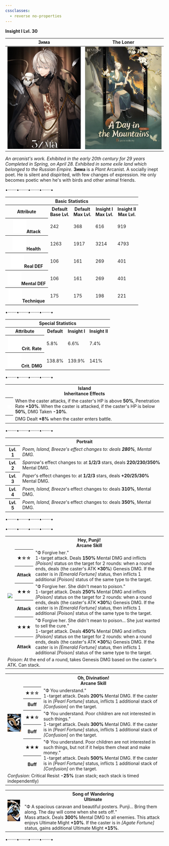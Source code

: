 ```yaml
---
cssclasses:
  - reverse no-properties
---
```

**Insight I Lvl. 30**

| Зима | The Loner |
| --- | --- |
| ![](../Images/Characters/Зима/Зима.webp) | ![](../Images/Characters/Зима/Зима_Garment2_Poster-1.webp) | 
*An arcanist's work. Exhibited in the early 20th century for 29 years Completed in Spring, on April 28. Exhibited in some exile land which belonged to the Russian Empire.*
**Зима**  is a *Plant*  Arcanist. A socially inept poet. He is silent and dispirited, with few changes of expression. He only becomes poetic when he's with birds and other animal friends. 

<div class="charts">
<div class="stats">
	<p class="divide">•·······•·······•·······•·······•</p>
	<table>
		<tr><th colspan="6">Basic Statistics</th></tr>
		<tr>
			<th>Attribute</th>
			<th>Default  <br><span>Base Lvl.</span></th>
			<th>Default  <br><span>Max Lvl.</span></th>
			<th>Insight I  <br><span>Max Lvl.</span></th>
			<th>Insight II  <br><span>Max Lvl.</span></th>
		</tr>
		<tr>
			<th><img src="https://raw.githubusercontent.com/lunaria79/Jackalupes-Corner/refs/heads/main/03%20Reverse1999/Images/Attributes/Attack.svg">Attack</th>
			<td>242</td>
			<td>368</td>
			<td>616</td>
			<td>919</td>
		</tr>
		<tr>
			<th><img src="https://raw.githubusercontent.com/lunaria79/Jackalupes-Corner/refs/heads/main/03%20Reverse1999/Images/Attributes/Health.svg">Health</th>
			<td>1263</td>
			<td>1917</td>
			<td>3214</td>
			<td>4793</td>
		</tr>
		<tr>
			<th><img src="https://raw.githubusercontent.com/lunaria79/Jackalupes-Corner/refs/heads/main/03%20Reverse1999/Images/Attributes/Real%20DEF.svg">Real DEF</th>
			<td>106</td>
			<td>161</td>
			<td>269</td>
			<td>401</td>
		</tr>
		<tr>
			<th><img src="https://raw.githubusercontent.com/lunaria79/Jackalupes-Corner/refs/heads/main/03%20Reverse1999/Images/Attributes/Mental%20DEF.svg">Mental DEF</th>
			<td>106</td>
			<td>161</td>
			<td>269</td>
			<td>401</td>
		</tr>
		<tr>
			<th><img src="https://raw.githubusercontent.com/lunaria79/Jackalupes-Corner/refs/heads/main/03%20Reverse1999/Images/Attributes/Technique.svg">Technique</th>
			<td>175</td>
			<td>175</td>
			<td>198</td>
			<td>221</td>
		</tr>
	</table>
	<p class="divide">•·······•·······•·······•·······•</p>
	<table>
		<tr><th colspan="5">Special Statistics</th></tr>
		<tr>
			<th>Attribute</th>
      <th>Default</th>
			<th>Insight I</th>
			<th>Insight II </th>
		</tr>
		<tr>
			<th><img src="https://raw.githubusercontent.com/lunaria79/Jackalupes-Corner/refs/heads/main/03%20Reverse1999/Images/Attributes/Crit%20Rate.svg">Crit. Rate</th>
			<td>5.8%</td>
			<td>6.6%</td>
			<td>7.4%</td>
		</tr>
		<tr>
			<th><img src="https://raw.githubusercontent.com/lunaria79/Jackalupes-Corner/refs/heads/main/03%20Reverse1999/Images/Attributes/Crit%20DMG.svg">Crit. DMG</th>
			<td>138.8%</td>
			<td>139.9%</td>
			<td>141%</td>
		</tr>
	</table>
	<p class="divide">•·······•·······•·······•·······•</p>
	<table>
	<tr><th colspan="2">Island <br><span>Inheritance Effects</span></th></tr>
	<tr>
		<th><img src="https://raw.githubusercontent.com/lunaria79/Jackalupes-Corner/refs/heads/main/03%20Reverse1999/Images/Afflatus/Insight.webp"></th>
		<td>When the caster attacks, if the caster's HP is above <b>50%</b>, Penetration Rate <b>+10%</b>. When the caster is attacked, if the caster's HP is below <b>50%</b>, DMG Taken <b>-10%</b>. </td>
	</tr>
	<tr>
		<th><img src="https://raw.githubusercontent.com/lunaria79/Jackalupes-Corner/refs/heads/main/03%20Reverse1999/Images/Afflatus/Insight%202.webp"></th>
		<td>DMG Dealt <b>+8%</b> when the caster enters battle.</td>
	</tr>
	</table>
		<p class="divide">•·······•·······•·······•·······•</p>
	<table>
	<tr><th colspan="2">Portrait</th></tr>
	<tr> <th>Lvl. 1</th> <td> <i> <i>Poem, Island, Breeze</i>'s effect changes to: deals <b>280%</b>, Mental DMG. </td> </tr>
	<tr> <th>Lvl. 2</th> <td> <i> Sparrow</i>'s effect changes to: at <b>1/2/3</b> stars, deals <b>220/230/350%</b> Mental DMG. </td> </tr>
	<tr> <th>Lvl. 3</th> <td> <i> Paper</i>'s effect changes to: at <b>1/2/3</b> stars, deals <b>+20/25/30%</b> Mental DMG. </td> </tr>
	<tr> <th>Lvl. 4</th> <td> <i> Poem, Island, Breeze</i>'s effect changes to: deals <b>310%</b>, Mental DMG. </td> </tr>
	<tr> <th>Lvl. 5</th> <td> <i> Poem, Island, Breeze</i>'s effect changes to: deals <b>350%</b>, Mental DMG. </td> </tr>
	</table>
	<p class="divide">•·······•·······•·······•·······•</p>
</div>
<div class="attacks">
	<p class="divide">•·······•·······•·······•·······•</p>
	<table style="margin-bottom: 15px;">
		<tr><th rowspan="7"><img src="https://raw.githubusercontent.com/lunaria79/Jackalupes-Corner/refs/heads/main/03%20Reverse1999/Images/Characters/Зима/Зима_Skill_Card_1-1.webp"></th>
		<th colspan="3">Hey, Punji! <br> <span>Arcane Skill</span> </th>
		</tr>
		<tr>
			<th><b>★</b>☆☆</th>
			<td rowspan="2"> <span>"Ф Forgive her."</span>
			<br> 1-target attack. Deals <b>150%</b> Mental DMG and inflicts <i>[Poison]</i> status on the target for 2 rounds: when a round ends, deals (the caster's ATK <b>×30%</b>) Genesis DMG. If the caster is in <i>[Emerald Fortune]</i> status, then inflicts 1 additional <i>[Poison]</i> status of the same type to the target.  </td>
		</tr>
		<tr><th>Attack</th></tr>
		<tr>
			<th><b>★★</b>☆</th>
			<td rowspan="2"> <span> "Ф Forgive her. She didn't mean to poison."</span>
			<br> 1-target attack. Deals <b>250%</b> Mental DMG and inflicts <i>[Poison]</i> status on the target for 2 rounds: when a round ends, deals (the caster's ATK <b>×30%</b>) Genesis DMG. If the caster is in <i>[Emerald Fortune]</i> status, then inflicts 1 additional <i>[Poison]</i> status of the same type to the target.  </td>
		</tr>
		<tr><th>Attack</th></tr>
		<tr>
			<th><b>★★★</b></th>
			<td rowspan="2"> <span>"Ф Forgive her. She didn't mean to poison... She just wanted to sell the cure."</span>
			<br> 1-target attack. Deals <b>450%</b> Mental DMG and inflicts <i>[Poison]</i> status on the target for 2 rounds: when a round ends, deals (the caster's ATK <b>×30%</b>) Genesis DMG. If the caster is in <i>[Emerald Fortune]</i> status, then inflicts 1 additional <i>[Poison]</i> status of the same type to the target.  </td>
		</tr>
		<tr><th>Attack</th></tr>
		<tr><td colspan="3"> <i>Poison</i>: At the end of a round, takes Genesis DMG based on the caster's ATK. Can stack. </td></tr>
	</table>
	<table style="margin-bottom: 15px;">
		<tr><th rowspan="7"><img src="https://raw.githubusercontent.com/lunaria79/Jackalupes-Corner/refs/heads/main/03%20Reverse1999/Images/Characters/Зима/Зима_Skill_Card_2.webp"></th>
		<th colspan="3"> Oh, Divination! <br> <span>Arcane Skill</span> </th>
		</tr>
		<tr>
			<th><b>★</b>☆☆</th>
			<td rowspan="2"> <span> "Ф You understand." </span>
			<br> 1-target attack. Deals <b>200%</b> Mental DMG. If the caster is in <i>[Pearl Fortune]</i> status, inflicts 1 additional stack of <i>[Confusion]</i> on the target. </td>
		</tr>
		<tr><th>Buff</th></tr>
		<tr>
			<th><b>★★</b>☆</th>
			<td rowspan="2"> <span>"Ф You understand. Poor children are not interested in such things."</span>
			<br> 1-target attack. Deals <b>300%</b> Mental DMG. If the caster is in <i>[Pearl Fortune]</i> status, inflicts 1 additional stack of <i>[Confusion]</i> on the target. </td>
		</tr>
		<tr><th>Buff</th></tr>
		<tr>
			<th><b>★★★</b></th>
      <td rowspan="2"> <span> "Ф You understand. Poor children are not interested in such things, but not if it helps them cheat and make money." </span>
			<br> 1-target attack. Deals <b>500%</b> Mental DMG. If the caster is in <i>[Pearl Fortune]</i> status, inflicts 1 additional stack of <i>[Confusion]</i> on the target. </td>
		</tr>
		<tr><th>Buff</th></tr>
		<tr><td colspan="3"> <i>Confusion</i>: Critical Resist <b>-25%</b> (can stack; each stack is timed independently) </td></tr>
	</table>
	<table style="margin-bottom: 15px;">
		<tr><th rowspan="3"><img src="https://raw.githubusercontent.com/lunaria79/Jackalupes-Corner/refs/heads/main/03%20Reverse1999/Images/Characters/Зима/Зима_Ultimate_Card.webp"></th>
		<th colspan="2"> Song of Wandering <br> <span>Ultimate</span> </th>
		</tr>
		<tr>
			<td> <span> "Ф A spacious caravan and beautiful posters. Punji... Bring them along. The day will come when she sets off." </span>
			<br> Mass attack. Deals <b>300%</b> Mental DMG to all enemies. This attack enjoys Ultimate Might <b>+10%</b>. If the caster is in <i>[Agate Fortune]</i> status, gains additional Ultimate Might <b>+15%</b>.  </td>
		</tr>
	</table>
	<p class="divide">•·······•·······•·······•·······•</p>
</div>
</div>